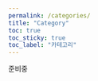 ```yaml
---
permalink: /categories/
title: "Category"
toc: true
toc_sticky: true
toc_label: "카테고리"
---
```


준비중
